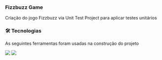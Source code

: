 ### Fizzbuzz Game
Criação do jogo Fizzbuzz via Unit Test Project para aplicar testes unitários 


### 🛠 Tecnologias
As seguintes ferramentas foram usadas na construção do projeto

<img src="https://img.shields.io/badge/c%23-%23239120.svg?style=for-the-badge&logo=c-sharp&logoColor=white"/> <img src="https://img.shields.io/badge/.NET-5C2D91?style=for-the-badge&logo=.net&logoColor=white"/>

